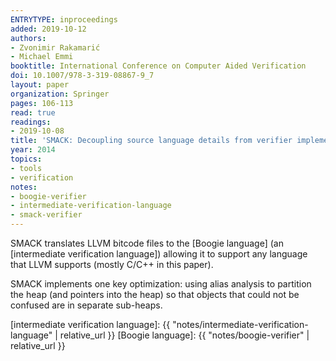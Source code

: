 ```yaml
---
ENTRYTYPE: inproceedings
added: 2019-10-12
authors:
- Zvonimir Rakamarić
- Michael Emmi
booktitle: International Conference on Computer Aided Verification
doi: 10.1007/978-3-319-08867-9_7
layout: paper
organization: Springer
pages: 106-113
read: true
readings:
- 2019-10-08
title: 'SMACK: Decoupling source language details from verifier implementations'
year: 2014
topics:
- tools
- verification
notes:
- boogie-verifier
- intermediate-verification-language
- smack-verifier
---
```


SMACK translates LLVM bitcode files to the [Boogie language]
(an [intermediate verification language])
allowing it to support any language that LLVM supports (mostly C/C++ in this
paper).

SMACK implements one key optimization: using alias analysis to partition the
heap (and pointers into the heap) so that objects that could not be confused
are in separate sub-heaps.

[intermediate verification language]: {{ "notes/intermediate-verification-language" | relative_url }}
[Boogie language]: {{ "notes/boogie-verifier" | relative_url }}
